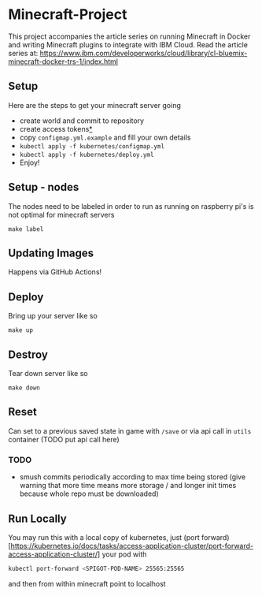 # Minecraft-Project

This project accompanies the article series on running Minecraft in Docker and
writing Minecraft plugins to integrate with IBM Cloud.
Read the article series at: https://www.ibm.com/developerworks/cloud/library/cl-bluemix-minecraft-docker-trs-1/index.html

## Setup

Here are the steps to get your minecraft server going

- create world and commit to repository
- create access tokens[\*](https://support.cloudbees.com/hc/en-us/articles/234710368-GitHub-Permissions-and-API-token-Scopes-for-Jenkins)
- copy `configmap.yml.example` and fill your own details
- `kubectl apply -f kubernetes/configmap.yml`
- `kubectl apply -f kubernetes/deploy.yml`
- Enjoy!

## Setup - nodes

The nodes need to be labeled in order to run as running on raspberry pi's is not optimal for minecraft servers

```
make label
```

## Updating Images

Happens via GitHub Actions!

## Deploy

Bring up your server like so

```
make up
```

## Destroy

Tear down server like so

```
make down
```

## Reset

Can set to a previous saved state in game with `/save` or via api call in `utils` container (TODO put api call here)

### TODO

- smush commits periodically according to max time being stored (give warning that more time means more storage / and longer init times because whole repo must be downloaded)

## Run Locally

You may run this with a local copy of kubernetes, just (port forward)[https://kubernetes.io/docs/tasks/access-application-cluster/port-forward-access-application-cluster/] your pod with

```bash
kubectl port-forward <SPIGOT-POD-NAME> 25565:25565
```

and then from within minecraft point to localhost
